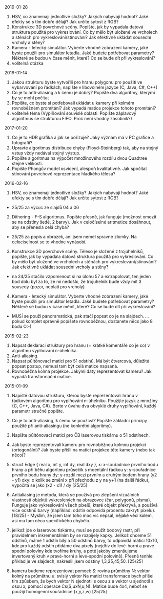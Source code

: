 2019-01-28
1) HSV, co znamenají jednotlivé složky? Jakých nabývají hodnot? Jaké efekty se s tím dobře dělají? Jak určíte sytost z RGB?
2) Konstrukce 3D povrchové scény. Popište, jak by vypadala datová struktura použitá pro vykreslování. Co by mělo být uložené ve vrcholech a stěnách pro vykreslování/stínování? Jak efektivně ukládat sousední vrcholy a stěny?
3) Kamera - letecký simulátor. Vyberte vhodné zobrazení kamery, jaké byste použili pro simulátor letadla. Jaké budete potřebovat parametry? Některé se budou v čase měnit, které? Co se bude dít při vykreslování?
4) volitelná otázka

2019-01-14
1) Jakou strukturu byste vytvořili pro hranu polygonu pro použití ve vybarvování po řádkách, napište v libovolném jazyce (C, Java, C#, C++)
2) Co je to anti-aliasing a k čemu je dobrý? Popište dva algoritmy, kterými by se mohl počítat
3) Popište, co byste si potřebovali ukládat u kamery při kolmém rovnoběžném promítání? Jak vypadá matice projekce tohoto promítání?
4) volitelné téma (Vyplňování souvislé oblasti: Popište záplavový algoritmus se strukturou FIFO. Proč není vhodný zásobník?)

2017-01-20
1) Co je to HDR grafika a jak se pořizuje? Jaký význam má v PC grafice a fotografii?
2) Upravte algoritmus distribuce chyby (Floyd-Steinberg) tak, aby na stejný vstup vždy nedával stejný výstup.
3) Popište algoritmus na výpočet množinového rozdílu dvou Quadtree stejné velikosti.
4) Popište Phongův model osvícení, alespoň kvalitativně. Jak spočítat stínování povrchové reprezentace hladkého tělesa?

2016-02-16
1) HSV, co znamenají jednotlivé složky? Jakých nabývají hodnot? Jaké efekty se s tím dobře dělají? Jak určíte sytost z RGB?
- 25/25 za výcuc ze slajdů 04 a 06
2) Dithering - F-S algoritmus. Popište přesně, jak funguje (možnost omezit se na odstíny šedé, 2 barvy). Jak v celočíselné aritmetice dosáhnout, aby se přenesla celá chyba?
- 25/25 za popis a obrazek, ani jsem nemel spravne zlomky. Na celociselnost se to vhodne vynásobí.
3) Konstrukce 3D povrchové scény. Těleso je složené z trojúhelníků, popište, jak by vypadala datová struktura použitá pro vykreslování. Co by mělo být uložené ve vrcholech a stěnách pro vykreslování/stínování? Jak efektivně ukládat sousední vrcholy a stěny?
- na 24/25 stačilo vzpomenout si na úlohu 57 a extrapolovat, ten jeden bod dolu byl za to, ze mi nedošlo, že trojuhelnik bude vždy mít 3 sousedy (pozor, neplatí pro vrcholy)
4) Kamera - letecký simulátor. Vyberte vhodné zobrazení kamery, jaké byste použili pro simulátor letadla. Jaké budete potřebovat parametry? Některé se budou v čase měnit, které? Co se bude dít při vykreslování?
- MUSÍ se použí panoramatická, pak stačí popsat co je na slajdech.
... pokud komplet správně popíšete rovnoběžnou, dostanete něco jako 8 bodu O:-)

2015-02-23
1) Napsat deklaraci struktury pro hranu (+ krátké komentáře co je co) v algoritmu vyplňování n-úhelníka.
2) Anti-aliasing.
3) Napsat půltónovací matici pro 51 odstínů. Má být čtvercová, důležité popsat postup, nemusí tam být celá matice napsaná.
4) Rovnoběžná kolmá projekce. Jakými daty reprezentovat kameru? Jak vypadá transformační matice.

2015-01-09
1) Napiště datovou strukturu, kterou byste reprezentovali hranu v řádkovém algoritmu pro vyplňování n-úhelníku. Použijte jazyk z množiny {C, C++, Java, C#}. Berte v úvahu dva obvyklé druhy vyplňování, každý parametr stručně popište.
2) Co je to anti-aliasing, k čemu se používá? Popište základní principy použité při anti-aliasingu (ne konkrétní algoritmy).
3) Napište půltónovací matici pro ČB laserovou tiskárnu o 51 odstínech.
4) Jak byste reprezentovali kameru pro rovnoběžnou kolmou projekci (ortogonální)? Jak byste přišli na matici projekce této kamery (nebo tak něco)?

1) struct Edge { real x, int y, int dy, real dxy },
x: x-souřadnice prvního bodu hrany a při běhu algoritmu průsečík s moentální řádkou
y: y-souřadnice prvního bodu hrany
dy: y-rozdíl mezi prvním a druhým bodem hrany (y2 - y1)
dxy: o kolik se změní x při přechodu z y na y+1 (na další řádku), vypočítá se jako (x2 - x1) / dy
[25/25]

2) Antialiasing je metoda, která se používá pro zlepšení vizuálních vlastností objektů vykreslených na obrazovce (čar, polygonů, písma).
Funguje jako vykreslování všech pixelů, které objekt překrývá, a používá více odstínů barvy (například: odstín odpovídá procentu zakrytí pixelu).
[18/25] - Myslím, že jsem tam toho moc víc nepsal, nějaké věci kolem, asi mu tam něco specifického chybělo.

3) jelikož jde o laserovou tiskárnu, musí se použít bodový rastr, při pravidelném inkrementálním by se rozpíjely kapky.
Jelikož chceme 51 odstínů, máme 1 odstín bílý a 50 odstínů barvy, to odpovídá matici 10x10, kde pro každý odstín přidáme dva pixely (nejdřív do levé-horní a pravé-spodní poloviny kde tvoříme kruhy, a poté jakoby zmenšujeme invertovaný kruh v pravé-horní a levé-spodní polovině). Přesně tenhle příklad je ve slajdech, nakreslil jsem odstíny 1,3,25,45,50.
[25/25]

4) kameru budeme reprezentovat pomocí:
S: rovina průmětny
N: vektor kolmý na průmětnu
u: svislý vektor
Na matici transformace bych přišel tím způsbem, že bych vektor N sjednotil s osou z a vektor u sjednotil s osou x, pomocí operace Cs(S,uxN,u,N).
Matice bude 4x4, neboť se použijí homogenní souřadnice (x,y,z,w)
[25/25]
